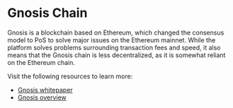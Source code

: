 # Gnosis Chain

Gnosis is a blockchain based on Ethereum, which changed the consensus model to PoS to solve major issues on the Ethereum mainnet. While the platform solves problems surrounding transaction fees and speed, it also means that the Gnosis chain is less decentralized, as it is somewhat reliant on the Ethereum chain.

Visit the following resources to learn more:

- [Gnosis whitepaper](https://blockchainlab.com/pdf/gnosis_whitepaper.pdf)
- [Gnosis overview](https://developers.gnosischain.com/#gnosis-chain)
